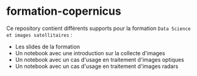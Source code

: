 # formation-copernicus

Ce repository contient différents supports pour la formation `Data Science et images satellitaires` : 
- Les slides de la formation
- Un notebook avec une introduction sur la collecte d'images
- Un notebook avec un cas d'usage en traitement d'images optiques
- Un notebook avec un cas d'usage en traitement d'images radars